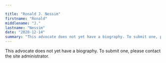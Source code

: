 ```yaml
---

title: "Ronald J. Nessim"
firstname: "Ronald"
middlename: "J."
lastname: "Nessim"
date: "2020-12-14"
summary: "This advocate does not yet have a biography. To submit one, please contact the site administrator."
---
```

This advocate does not yet have a biography. To submit one, please contact the site administrator.

